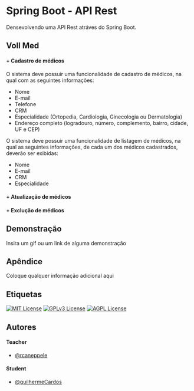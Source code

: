 
# Spring Boot - API Rest

Densevolvendo uma API Rest atráves do Spring Boot. 


## Voll Med 

#### + Cadastro de médicos
O sistema deve possuir uma funcionalidade de cadastro de médicos, na qual com as seguintes informações:

  * Nome
  * E-mail
  * Telefone
  * CRM
  * Especialidade (Ortopedia, Cardiologia, Ginecologia ou Dermatologia)
  * Endereço completo (logradouro, número, complemento, bairro, cidade, UF e CEP)


  O sistema deve possuir uma funcionalidade de listagem de médicos, na qual as seguintes informações, de cada um dos médicos cadastrados, deverão ser exibidas:
 * Nome
 * E-mail
 * CRM
 * Especialidade

#### + Atualização de médicos 
#### + Exclução de médicos 
## Demonstração

Insira um gif ou um link de alguma demonstração


## Apêndice

Coloque qualquer informação adicional aqui


## Etiquetas



[![MIT License](https://img.shields.io/badge/License-MIT-green.svg)](https://choosealicense.com/licenses/mit/)
[![GPLv3 License](https://img.shields.io/badge/License-GPL%20v3-yellow.svg)](https://opensource.org/licenses/)
[![AGPL License](https://img.shields.io/badge/license-AGPL-blue.svg)](http://www.gnu.org/licenses/agpl-3.0)


## Autores

#### Teacher
- [@rcaneppele](https://github.com/rcaneppele)
#### Student 
- [@guilhermeCardos](https://github.com/guilhermeCardos)

